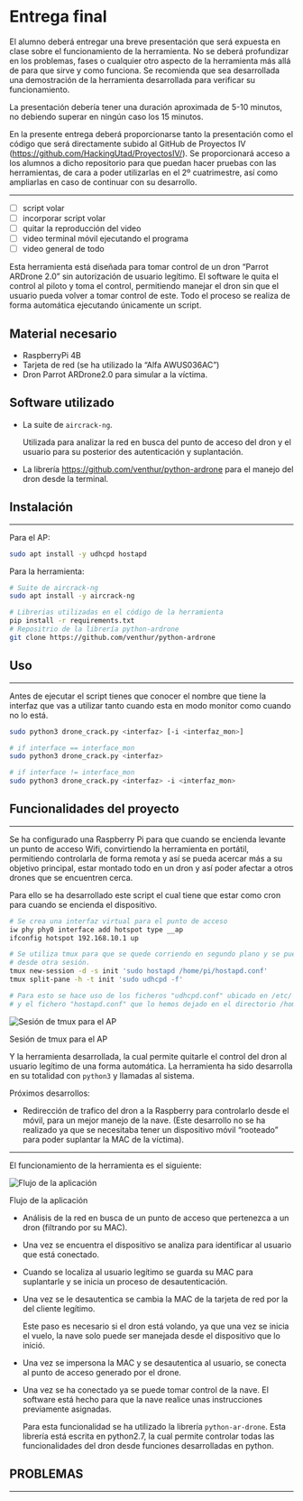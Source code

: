 # Entrega final

El alumno deberá entregar una breve presentación que será expuesta en clase sobre el funcionamiento de la herramienta. No se deberá profundizar en los problemas, fases o cualquier otro aspecto de la herramienta más allá de para que sirve y como funciona. Se recomienda que sea desarrollada una demostración de la herramienta desarrollada para verificar su funcionamiento.

La presentación debería tener una duración aproximada de 5-10 minutos, no debiendo superar en ningún caso los 15 minutos.

En la presente entrega deberá proporcionarse tanto la presentación como el código que será directamente subido al GitHub de Proyectos IV (https://github.com/HackingUtad/ProyectosIV/). Se proporcionará acceso a los alumnos a dicho repositorio para que puedan hacer pruebas con las herramientas, de cara a poder utilizarlas en el 2º cuatrimestre, así como ampliarlas en caso de continuar con su desarrollo.

---

- [ ]  script volar
- [ ]  incorporar script volar
- [ ]  quitar la reproducción del video
- [ ]  video terminal móvil ejecutando el programa
- [ ]  video general de todo

Esta herramienta está diseñada para tomar control de un dron “Parrot ARDrone 2.0” sin autorización de usuario legítimo. El software le quita el control al piloto y toma el control, permitiendo manejar el dron sin que el usuario pueda volver a tomar control de este. Todo el proceso se realiza de forma automática ejecutando únicamente un script.

## Material necesario

- RaspberryPi 4B
- Tarjeta de red (se ha utilizado la “Alfa AWUS036AC”)
- Dron Parrot ARDrone2.0 para simular a la víctima.

## Software utilizado

- La suite de `aircrack-ng`.
    
    Utilizada para analizar la red en busca del punto de acceso del dron y el usuario para su posterior des autenticación y suplantación.
    
- La librería https://github.com/venthur/python-ardrone para el manejo del dron desde la terminal.

## Instalación

---

Para el AP:

```bash
sudo apt install -y udhcpd hostapd
```

Para la herramienta:

```bash
# Suite de aircrack-ng
sudo apt install -y aircrack-ng

# Librerias utilizadas en el código de la herramienta
pip install -r requirements.txt
# Repositrio de la librería python-ardrone
git clone https://github.com/venthur/python-ardrone
```

## Uso

---

Antes de ejecutar el script tienes que conocer el nombre que tiene la interfaz que vas a utilizar tanto cuando esta en modo monitor como cuando no lo está.

```bash
sudo python3 drone_crack.py <interfaz> [-i <interfaz_mon>]

# if interface == interface_mon
sudo python3 drone_crack.py <interfaz>

# if interface != interface_mon
sudo python3 drone_crack.py <interfaz> -i <interfaz_mon>
```

## Funcionalidades del proyecto

---

Se ha configurado una Raspberry Pi para que cuando se encienda levante un punto de acceso Wifi, convirtiendo la herramienta en portátil, permitiendo controlarla de forma remota y así se pueda acercar más a su objetivo principal, estar montado todo en un dron y así poder afectar a otros drones que se encuentren cerca.

Para ello se ha desarrollado este script el cual tiene que estar como cron para cuando se encienda el dispositivo.

```bash
# Se crea una interfaz virtual para el punto de acceso
iw phy phy0 interface add hotspot type __ap
ifconfig hotspot 192.168.10.1 up

# Se utiliza tmux para que se quede corriendo en segundo plano y se pueda acceder
# desde otra sesión.
tmux new-session -d -s init 'sudo hostapd /home/pi/hostapd.conf'
tmux split-pane -h -t init 'sudo udhcpd -f'

# Para esto se hace uso de los ficheros "udhcpd.conf" ubicado en /etc/
# y el fichero "hostapd.conf" que lo hemos dejado en el directorio /home/pi/drone.
```

![Sesión de tmux para el AP](img/Untitled.png)

Sesión de tmux para el AP

Y la herramienta desarrollada, la cual permite quitarle el control del dron al usuario legítimo de una forma automática. La herramienta ha sido desarrolla en su totalidad con `python3` y llamadas al sistema.

Próximos desarrollos:

- Redirección de trafico del dron a la Raspberry para controlarlo desde el móvil, para un mejor manejo de la nave. (Este desarrollo no se ha realizado ya que se necesitaba tener un dispositivo móvil “rooteado” para poder suplantar la MAC de la víctima).

---

El funcionamiento de la herramienta es el siguiente:

![Flujo de la aplicación](img/Untitled%201.png)

Flujo de la aplicación

- Análisis de la red en busca de un punto de acceso que pertenezca a un dron (filtrando por su MAC).

- Una vez se encuentra el dispositivo se analiza para identificar al usuario que está conectado.

- Cuando se localiza al usuario legítimo se guarda su MAC para suplantarle y se inicia un proceso de desautenticación.

- Una vez se le desautentica se cambia la MAC de la tarjeta de red por la del cliente legítimo.
    
    Este paso es necesario si el dron está volando, ya que una vez se inicia el vuelo, la nave solo puede ser manejada desde el dispositivo que lo inició.
    
- Una vez se impersona la MAC y se desautentica al usuario, se conecta al punto de acceso generado por el drone.

- Una vez se ha conectado ya se puede tomar control de la nave. El software está hecho para que la nave realice unas instrucciones previamente asignadas.
    
    Para esta funcionalidad se ha utilizado la librería `python-ar-drone`. Esta librería está escrita en python2.7, la cual permite controlar todas las funcionalidades del dron desde funciones desarrolladas en python.
    

## PROBLEMAS

---